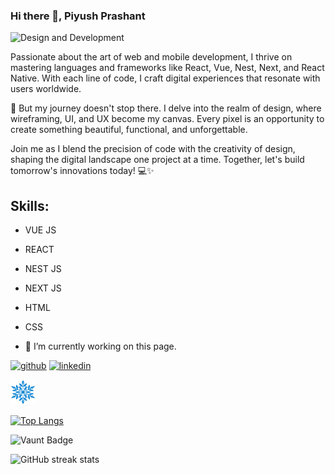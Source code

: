 ### Hi there 👋, Piyush Prashant
![Design and Development](https://media.licdn.com/dms/image/D4D16AQFcJZRW4pGHGQ/profile-displaybackgroundimage-shrink_350_1400/0/1675138296485?e=1719446400&v=beta&t=uJ8b9IIQtv7SjBIhZYQERu6pL5xg-9WOrEyhCcR0kj4)

Passionate about the art of web and mobile development, I thrive on mastering languages and frameworks like React, Vue, Nest, Next, and React Native. With each line of code, I craft digital experiences that resonate with users worldwide.

🎨 But my journey doesn't stop there. I delve into the realm of design, where wireframing, UI, and UX become my canvas. Every pixel is an opportunity to create something beautiful, functional, and unforgettable.

Join me as I blend the precision of code with the creativity of design, shaping the digital landscape one project at a time. Together, let's build tomorrow's innovations today! 💻✨

## Skills:
  - VUE JS 
  - REACT 
  - NEST JS 
  - NEXT JS 
  - HTML 
  - CSS

- 🔭 I’m currently working on this page. 


[<img src='https://cdn.jsdelivr.net/npm/simple-icons@3.0.1/icons/github.svg' alt='github' height='40'>](https://github.com/piyushprashant93)  [<img src='https://cdn.jsdelivr.net/npm/simple-icons@3.0.1/icons/linkedin.svg' alt='linkedin' height='40'>](https://www.linkedin.com/in/https://www.linkedin.com/in/piyush-prashant-51b86b151//)  

<a href='https://archiveprogram.github.com/'><img src='https://raw.githubusercontent.com/acervenky/animated-github-badges/master/assets/acbadge.gif' width='40' height='40'></a> 

[![Top Langs](https://github-readme-stats.vercel.app/api/top-langs/?username=piyushprashant93)](https://github.com/anuraghazra/github-readme-stats)

![Vaunt Badge](https://api.vaunt.dev/v1/github/entities/piyushprashant93/contributions?format=svg&private=true)  

![GitHub streak stats](https://streak-stats.demolab.com/?user=piyushprashant93)  

